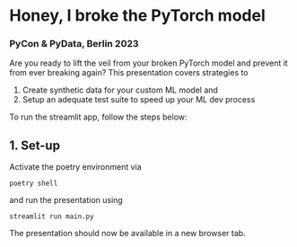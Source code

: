 # Honey, I broke the PyTorch model
### PyCon & PyData, Berlin 2023

Are you ready to lift the veil from your broken PyTorch model and prevent it from
ever breaking again?
This presentation covers strategies to 
1. Create synthetic data for your custom ML model and
2. Setup an adequate test suite to speed up your ML dev process

To run the streamlit app, follow the steps below:
## 1. Set-up

Activate the poetry environment via 
```
poetry shell
```

and run the presentation using

```
streamlit run main.py
```

The presentation should now be available in a new browser tab.
